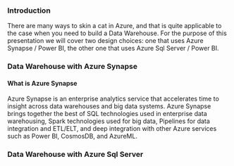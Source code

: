 ### Introduction

There are many ways to skin a cat in Azure, and that is quite applicable to the case when you need to build a Data Warehouse. For the purpose of this presentation we will cover two design choices: one that uses Azure Synapse / Power BI, the other one that uses Azure Sql Server / Power BI.

### Data Warehouse with Azure Synapse

#### What is Azure Synapse

Azure Synapse is an enterprise analytics service that accelerates time to insight across data warehouses and big data systems. Azure Synapse brings together the best of SQL technologies used in enterprise data warehousing, Spark technologies used for big data, Pipelines for data integration and ETL/ELT, and deep integration with other Azure services such as Power BI, CosmosDB, and AzureML.


### Data Warehouse with Azure Sql Server
